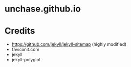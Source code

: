 # unchase.github.io

# Credits

- https://github.com/jekyll/jekyll-sitemap (highly modified)
- faviconit.com
- jekyll
- jekyll-polyglot
